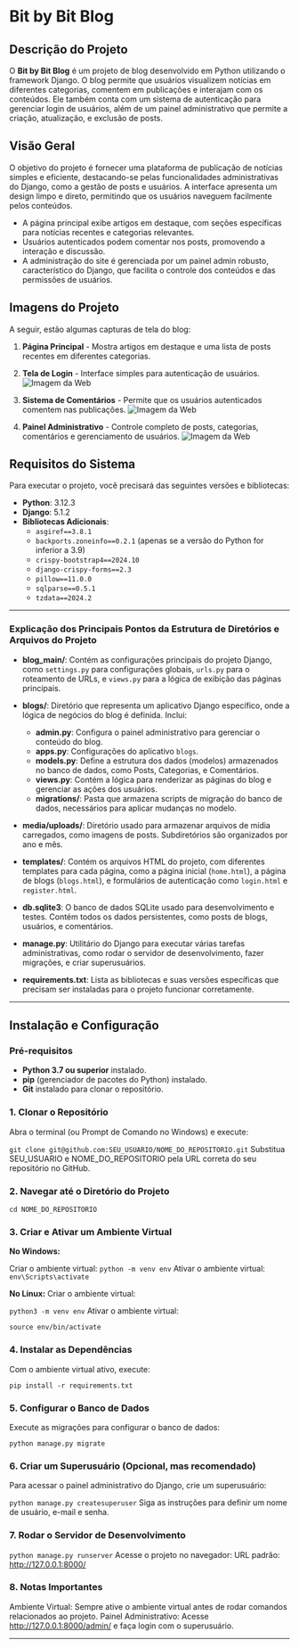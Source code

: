 # Bit by Bit Blog

## Descrição do Projeto
O **Bit by Bit Blog** é um projeto de blog desenvolvido em Python utilizando o framework Django. O blog permite que usuários visualizem notícias em diferentes categorias, comentem em publicações e interajam com os conteúdos. Ele também conta com um sistema de autenticação para gerenciar login de usuários, além de um painel administrativo que permite a criação, atualização, e exclusão de posts.

## Visão Geral
O objetivo do projeto é fornecer uma plataforma de publicação de notícias simples e eficiente, destacando-se pelas funcionalidades administrativas do Django, como a gestão de posts e usuários. A interface apresenta um design limpo e direto, permitindo que os usuários naveguem facilmente pelos conteúdos.

- A página principal exibe artigos em destaque, com seções específicas para notícias recentes e categorias relevantes.
- Usuários autenticados podem comentar nos posts, promovendo a interação e discussão.
- A administração do site é gerenciada por um painel admin robusto, característico do Django, que facilita o controle dos conteúdos e das permissões de usuários.

## Imagens do Projeto
A seguir, estão algumas capturas de tela do blog:

1. **Página Principal** - Mostra artigos em destaque e uma lista de posts recentes em diferentes categorias.
   
2. **Tela de Login** - Interface simples para autenticação de usuários.
![Imagem da Web](https://drive.google.com/uc?export=view&id=11XZqrmNVC6wU03cKIqD8XXEHn2faYQ9S)

4. **Sistema de Comentários** - Permite que os usuários autenticados comentem nas publicações.
![Imagem da Web](https://drive.google.com/uc?export=view&id=17PtdSGUcMXSvx8T7-5iGPN97AimpI-Sp)
  
6. **Painel Administrativo** - Controle completo de posts, categorias, comentários e gerenciamento de usuários.
![Imagem da Web](https://drive.google.com/uc?export=view&id=1-Y9sPCV6TvuP2snUJHfLm6hCo-py5ec2)



## Requisitos do Sistema
Para executar o projeto, você precisará das seguintes versões e bibliotecas:

- **Python**: 3.12.3
- **Django**: 5.1.2
- **Bibliotecas Adicionais**:
  - `asgiref==3.8.1`
  - `backports.zoneinfo==0.2.1` (apenas se a versão do Python for inferior a 3.9)
  - `crispy-bootstrap4==2024.10`
  - `django-crispy-forms==2.3`
  - `pillow==11.0.0`
  - `sqlparse==0.5.1`
  - `tzdata==2024.2`

---

### Explicação dos Principais Pontos da Estrutura de Diretórios e Arquivos do Projeto

- **blog_main/**: Contém as configurações principais do projeto Django, como `settings.py` para configurações globais, `urls.py` para o roteamento de URLs, e `views.py` para a lógica de exibição das páginas principais.

- **blogs/**: Diretório que representa um aplicativo Django específico, onde a lógica de negócios do blog é definida. Inclui:
  - **admin.py**: Configura o painel administrativo para gerenciar o conteúdo do blog.
  - **apps.py**: Configurações do aplicativo `blogs`.
  - **models.py**: Define a estrutura dos dados (modelos) armazenados no banco de dados, como Posts, Categorias, e Comentários.
  - **views.py**: Contém a lógica para renderizar as páginas do blog e gerenciar as ações dos usuários.
  - **migrations/**: Pasta que armazena scripts de migração do banco de dados, necessários para aplicar mudanças no modelo.

- **media/uploads/**: Diretório usado para armazenar arquivos de mídia carregados, como imagens de posts. Subdiretórios são organizados por ano e mês.

- **templates/**: Contém os arquivos HTML do projeto, com diferentes templates para cada página, como a página inicial (`home.html`), a página de blogs (`blogs.html`), e formulários de autenticação como `login.html` e `register.html`.

- **db.sqlite3**: O banco de dados SQLite usado para desenvolvimento e testes. Contém todos os dados persistentes, como posts de blogs, usuários, e comentários.

- **manage.py**: Utilitário do Django para executar várias tarefas administrativas, como rodar o servidor de desenvolvimento, fazer migrações, e criar superusuários.

- **requirements.txt**: Lista as bibliotecas e suas versões específicas que precisam ser instaladas para o projeto funcionar corretamente.

---

## Instalação e Configuração

### Pré-requisitos
- **Python 3.7 ou superior** instalado.
- **pip** (gerenciador de pacotes do Python) instalado.
- **Git** instalado para clonar o repositório.

### 1. Clonar o Repositório
Abra o terminal (ou Prompt de Comando no Windows) e execute:

`git clone git@github.com:SEU_USUARIO/NOME_DO_REPOSITORIO.git`
Substitua SEU_USUARIO e NOME_DO_REPOSITORIO pela URL correta do seu repositório no GitHub.

### 2. Navegar até o Diretório do Projeto

`cd NOME_DO_REPOSITORIO`

### 3. Criar e Ativar um Ambiente Virtual

**No Windows:**

Criar o ambiente virtual:
`python -m venv env`
Ativar o ambiente virtual:
`env\Scripts\activate`

**No Linux:**
Criar o ambiente virtual:

`python3 -m venv env`
Ativar o ambiente virtual:

`source env/bin/activate`

### 4. Instalar as Dependências
Com o ambiente virtual ativo, execute:

`pip install -r requirements.txt`

### 5. Configurar o Banco de Dados
Execute as migrações para configurar o banco de dados:

`python manage.py migrate`

### 6. Criar um Superusuário (Opcional, mas recomendado)
Para acessar o painel administrativo do Django, crie um superusuário:

`python manage.py createsuperuser`
Siga as instruções para definir um nome de usuário, e-mail e senha.

### 7. Rodar o Servidor de Desenvolvimento
`python manage.py runserver`
Acesse o projeto no navegador:
URL padrão: http://127.0.0.1:8000/

### 8. Notas Importantes
Ambiente Virtual: Sempre ative o ambiente virtual antes de rodar comandos relacionados ao projeto.
Painel Administrativo: Acesse http://127.0.0.1:8000/admin/ e faça login com o superusuário.

---


